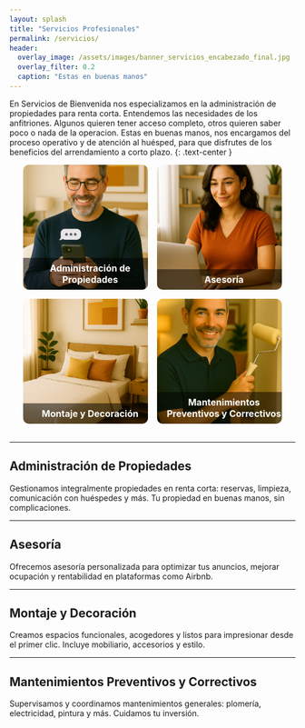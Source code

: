 ```yaml
---
layout: splash
title: "Servicios Profesionales"
permalink: /servicios/
header:
  overlay_image: /assets/images/banner_servicios_encabezado_final.jpg
  overlay_filter: 0.2
  caption: "Estas en buenas manos"
---
```


En Servicios de Bienvenida nos especializamos en la administración de propiedades para renta corta.
Entendemos las necesidades de los anfitriones.  Algunos quieren tener acceso completo, otros quieren saber poco o nada de la operacion.  Estas en buenas manos, nos encargamos del proceso operativo y de atención al huésped, para que disfrutes de los beneficios del arrendamiento a corto plazo.
{: .text-center }

<style>
  .servicios-grid {
    display: flex;
    flex-wrap: wrap;
    justify-content: center;
    gap: 1rem;
    margin-bottom: 2rem;
  }
  .servicio-box {
    position: relative;
    width: 220px;
    height: 220px;
    overflow: hidden;
    border-radius: 10px;
  }
  .servicio-box img {
    width: 100%;
    height: 100%;
    object-fit: cover;
    display: block;
  }
  .servicio-box h3 {
    position: absolute;
    bottom: 0;
    margin: 0;
    width: 100%;
    background-color: rgba(0,0,0,0.5);
    color: white;
    text-align: center;
    font-size: 1rem;
    padding: 0.5rem;
    text-decoration: none;
  }
  .servicio-box a {
    text-decoration: none;
  }
</style>

<div class="servicios-grid">
  <div class="servicio-box">
    <a href="#administracion">
      <img src="/assets/images/servicio_administracion.png" alt="Administración de Propiedades">
      <h3>Administración de Propiedades</h3>
    </a>
  </div>
  <div class="servicio-box">
    <a href="#asesoria">
      <img src="/assets/images/servicio_asesoria.png" alt="Asesoría">
      <h3>Asesoría</h3>
    </a>
  </div>
  <div class="servicio-box">
    <a href="#decoracion">
      <img src="/assets/images/servicio_decoracion.png" alt="Decoración">
      <h3>Montaje y Decoración</h3>
    </a>
  </div>
  <div class="servicio-box">
    <a href="#mantenimiento">
      <img src="/assets/images/servicio_mantenimiento.png" alt="Mantenimiento">
      <h3>Mantenimientos Preventivos y Correctivos</h3>
    </a>
  </div>
</div>

---

## <a name="administracion"></a>Administración de Propiedades

Gestionamos integralmente propiedades en renta corta: reservas, limpieza, comunicación con huéspedes y más. Tu propiedad en buenas manos, sin complicaciones.

---

## <a name="asesoria"></a>Asesoría

Ofrecemos asesoría personalizada para optimizar tus anuncios, mejorar ocupación y rentabilidad en plataformas como Airbnb.

---

## <a name="decoracion"></a>Montaje y Decoración

Creamos espacios funcionales, acogedores y listos para impresionar desde el primer clic. Incluye mobiliario, accesorios y estilo.

---

## <a name="mantenimiento"></a>Mantenimientos Preventivos y Correctivos

Supervisamos y coordinamos mantenimientos generales: plomería, electricidad, pintura y más. Cuidamos tu inversión.

